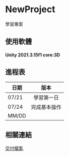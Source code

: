 # NewProject
學習專案


## 使用軟體

#### Unity 2021.3.15f1 core:3D



## 進程表

| 日期  | 版本 |
| ----- |:----:|
| 07/21 | 學習第一日 |
| 07/24 | 完成基本操作 |
| MM/DD |  |

## 相關連結
[交付檔案]().



